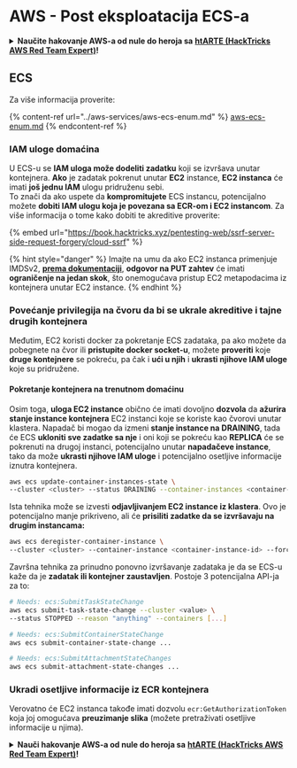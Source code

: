 # AWS - Post eksploatacija ECS-a

<details>

<summary><strong>Naučite hakovanje AWS-a od nule do heroja sa</strong> <a href="https://training.hacktricks.xyz/courses/arte"><strong>htARTE (HackTricks AWS Red Team Expert)</strong></a><strong>!</strong></summary>

Drugi načini podrške HackTricks-u:

* Ako želite da vidite **vašu kompaniju reklamiranu na HackTricks-u** ili **preuzmete HackTricks u PDF formatu** proverite [**SUBSCRIPTION PLANS**](https://github.com/sponsors/carlospolop)!
* Nabavite [**zvanični PEASS & HackTricks swag**](https://peass.creator-spring.com)
* Otkrijte [**The PEASS Family**](https://opensea.io/collection/the-peass-family), našu kolekciju ekskluzivnih [**NFT-ova**](https://opensea.io/collection/the-peass-family)
* **Pridružite se** 💬 [**Discord grupi**](https://discord.gg/hRep4RUj7f) ili [**telegram grupi**](https://t.me/peass) ili nas **pratite** na **Twitter-u** 🐦 [**@hacktricks_live**](https://twitter.com/hacktricks_live)**.**
* **Podelite svoje hakovanje trikove slanjem PR-ova na** [**HackTricks**](https://github.com/carlospolop/hacktricks) i [**HackTricks Cloud**](https://github.com/carlospolop/hacktricks-cloud) github repozitorijume.

</details>

## ECS

Za više informacija proverite:

{% content-ref url="../aws-services/aws-ecs-enum.md" %}
[aws-ecs-enum.md](../aws-services/aws-ecs-enum.md)
{% endcontent-ref %}

### IAM uloge domaćina

U ECS-u se **IAM uloga može dodeliti zadatku** koji se izvršava unutar kontejnera. **Ako** je zadatak pokrenut unutar **EC2** instance, **EC2 instanca** će imati **još jednu IAM** ulogu pridruženu sebi.\
To znači da ako uspete da **kompromitujete** ECS instancu, potencijalno možete **dobiti IAM ulogu koja je povezana sa ECR-om i EC2 instancom**. Za više informacija o tome kako dobiti te akreditive proverite:

{% embed url="https://book.hacktricks.xyz/pentesting-web/ssrf-server-side-request-forgery/cloud-ssrf" %}

{% hint style="danger" %}
Imajte na umu da ako EC2 instanca primenjuje IMDSv2, [**prema dokumentaciji**](https://docs.aws.amazon.com/AWSEC2/latest/UserGuide/instance-metadata-v2-how-it-works.html), **odgovor na PUT zahtev** će imati **ograničenje na jedan skok**, što onemogućava pristup EC2 metapodacima iz kontejnera unutar EC2 instance.
{% endhint %}

### Povećanje privilegija na čvoru da bi se ukrale akreditive i tajne drugih kontejnera

Međutim, EC2 koristi docker za pokretanje ECS zadataka, pa ako možete da pobegnete na čvor ili **pristupite docker socket-u**, možete **proveriti** koje **druge kontejnere** se pokreću, pa čak i **ući u njih** i **ukrasti njihove IAM uloge** koje su pridružene.

#### Pokretanje kontejnera na trenutnom domaćinu

Osim toga, **uloga EC2 instance** obično će imati dovoljno **dozvola** da **ažurira stanje instance kontejnera** EC2 instanci koje se koriste kao čvorovi unutar klastera. Napadač bi mogao da izmeni **stanje instance na DRAINING**, tada će ECS **ukloniti sve zadatke sa nje** i oni koji se pokreću kao **REPLICA** će se pokrenuti na drugoj instanci, potencijalno unutar **napadačeve instance**, tako da može **ukrasti njihove IAM uloge** i potencijalno osetljive informacije iznutra kontejnera.
```bash
aws ecs update-container-instances-state \
--cluster <cluster> --status DRAINING --container-instances <container-instance-id>
```
Ista tehnika može se izvesti **odjavljivanjem EC2 instance iz klastera**. Ovo je potencijalno manje prikriveno, ali će **prisiliti zadatke da se izvršavaju na drugim instancama:**
```bash
aws ecs deregister-container-instance \
--cluster <cluster> --container-instance <container-instance-id> --force
```
Završna tehnika za prinudno ponovno izvršavanje zadataka je da se ECS-u kaže da je **zadatak ili kontejner zaustavljen**. Postoje 3 potencijalna API-ja za to:
```bash
# Needs: ecs:SubmitTaskStateChange
aws ecs submit-task-state-change --cluster <value> \
--status STOPPED --reason "anything" --containers [...]

# Needs: ecs:SubmitContainerStateChange
aws ecs submit-container-state-change ...

# Needs: ecs:SubmitAttachmentStateChanges
aws ecs submit-attachment-state-changes ...
```
### Ukradi osetljive informacije iz ECR kontejnera

Verovatno će EC2 instanca takođe imati dozvolu `ecr:GetAuthorizationToken` koja joj omogućava **preuzimanje slika** (možete pretraživati osetljive informacije u njima).

<details>

<summary><strong>Nauči hakovanje AWS-a od nule do heroja sa</strong> <a href="https://training.hacktricks.xyz/courses/arte"><strong>htARTE (HackTricks AWS Red Team Expert)</strong></a><strong>!</strong></summary>

Drugi načini da podržite HackTricks:

* Ako želite da vidite **vašu kompaniju reklamiranu na HackTricks-u** ili **preuzmete HackTricks u PDF formatu**, proverite [**SUBSCRIPTION PLANS**](https://github.com/sponsors/carlospolop)!
* Nabavite [**zvanični PEASS & HackTricks swag**](https://peass.creator-spring.com)
* Otkrijte [**The PEASS Family**](https://opensea.io/collection/the-peass-family), našu kolekciju ekskluzivnih [**NFT-ova**](https://opensea.io/collection/the-peass-family)
* **Pridružite se** 💬 [**Discord grupi**](https://discord.gg/hRep4RUj7f) ili [**telegram grupi**](https://t.me/peass) ili nas **pratite** na **Twitter-u** 🐦 [**@hacktricks_live**](https://twitter.com/hacktricks_live)**.**
* **Podelite svoje hakovanje trikova slanjem PR-ova na** [**HackTricks**](https://github.com/carlospolop/hacktricks) i [**HackTricks Cloud**](https://github.com/carlospolop/hacktricks-cloud) github repozitorijume.

</details>
